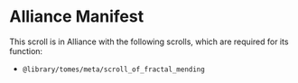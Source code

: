# Alliance Manifest
This scroll is in Alliance with the following scrolls, which are required for its function:
* `@library/tomes/meta/scroll_of_fractal_mending`
